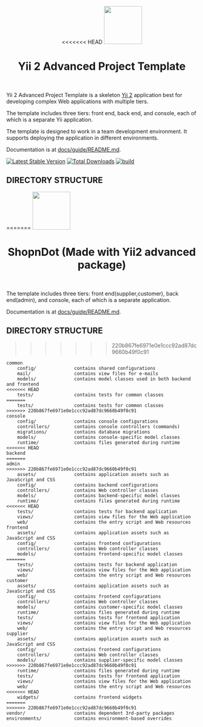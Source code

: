 <p align="center">
<<<<<<< HEAD
    <a href="https://github.com/yiisoft" target="_blank">
        <img src="https://avatars0.githubusercontent.com/u/993323" height="100px">
    </a>
    <h1 align="center">Yii 2 Advanced Project Template</h1>
    <br>
</p>

Yii 2 Advanced Project Template is a skeleton [Yii 2](http://www.yiiframework.com/) application best for
developing complex Web applications with multiple tiers.

The template includes three tiers: front end, back end, and console, each of which
is a separate Yii application.

The template is designed to work in a team development environment. It supports
deploying the application in different environments.

Documentation is at [docs/guide/README.md](docs/guide/README.md).

[![Latest Stable Version](https://img.shields.io/packagist/v/yiisoft/yii2-app-advanced.svg)](https://packagist.org/packages/yiisoft/yii2-app-advanced)
[![Total Downloads](https://img.shields.io/packagist/dt/yiisoft/yii2-app-advanced.svg)](https://packagist.org/packages/yiisoft/yii2-app-advanced)
[![build](https://github.com/yiisoft/yii2-app-advanced/workflows/build/badge.svg)](https://github.com/yiisoft/yii2-app-advanced/actions?query=workflow%3Abuild)

DIRECTORY STRUCTURE
-------------------
=======
    <a href="https://gitlab.com/willywonkathethird/yii2ecommerce/" target="_blank">
        <img src="https://i.pinimg.com/736x/95/ff/b3/95ffb3036770ec2bf2d8f8836c42981e.jpg" height="100px">
    </a>
    <h1 align="center">ShopnDot (Made with Yii2 advanced package)</h1>
    <br>
</p>

The template includes three tiers: front end(supplier,customer), back end(admin), and console, each of which
is a separate application.

Documentation is at [docs/guide/README.md](docs/guide/README.md).

## DIRECTORY STRUCTURE
>>>>>>> 220b867fe6971e0e1ccc92ad87dc9660b49f0c91

```
common
    config/              contains shared configurations
    mail/                contains view files for e-mails
    models/              contains model classes used in both backend and frontend
<<<<<<< HEAD
    tests/               contains tests for common classes    
=======
    tests/               contains tests for common classes
>>>>>>> 220b867fe6971e0e1ccc92ad87dc9660b49f0c91
console
    config/              contains console configurations
    controllers/         contains console controllers (commands)
    migrations/          contains database migrations
    models/              contains console-specific model classes
    runtime/             contains files generated during runtime
<<<<<<< HEAD
backend
=======
admin
>>>>>>> 220b867fe6971e0e1ccc92ad87dc9660b49f0c91
    assets/              contains application assets such as JavaScript and CSS
    config/              contains backend configurations
    controllers/         contains Web controller classes
    models/              contains backend-specific model classes
    runtime/             contains files generated during runtime
<<<<<<< HEAD
    tests/               contains tests for backend application    
    views/               contains view files for the Web application
    web/                 contains the entry script and Web resources
frontend
    assets/              contains application assets such as JavaScript and CSS
    config/              contains frontend configurations
    controllers/         contains Web controller classes
    models/              contains frontend-specific model classes
=======
    tests/               contains tests for backend application
    views/               contains view files for the Web application
    web/                 contains the entry script and Web resources
customer
    assets/              contains application assets such as JavaScript and CSS
    config/              contains frontend configurations
    controllers/         contains Web controller classes
    models/              contains customer-specific model classes
    runtime/             contains files generated during runtime
    tests/               contains tests for frontend application
    views/               contains view files for the Web application
    web/                 contains the entry script and Web resources
supplier
    assets/              contains application assets such as JavaScript and CSS
    config/              contains frontend configurations
    controllers/         contains Web controller classes
    models/              contains supplier-specific model classes
>>>>>>> 220b867fe6971e0e1ccc92ad87dc9660b49f0c91
    runtime/             contains files generated during runtime
    tests/               contains tests for frontend application
    views/               contains view files for the Web application
    web/                 contains the entry script and Web resources
<<<<<<< HEAD
    widgets/             contains frontend widgets
=======
>>>>>>> 220b867fe6971e0e1ccc92ad87dc9660b49f0c91
vendor/                  contains dependent 3rd-party packages
environments/            contains environment-based overrides
```
